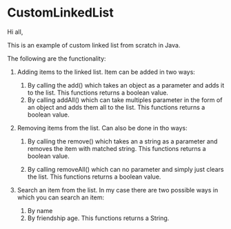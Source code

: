# CustomLinkedList

Hi all,

This is an example of custom linked list from scratch in Java.





The following are the functionality:

1. Adding items to the linked list. Item can be added in two ways:
   1. By calling the add() which takes an object as a parameter and adds it to the list.
      This functions returns a boolean value.
   2. By calling addAll() which can take multiples parameter in the form of an object and adds them all to the list.
      This functions returns a boolean value.
  
2. Removing items from the list. Can also be done in tho ways:
   1. By calling the remove() which takes an a string as a parameter and removes the item with matched string.
      This functions returns a boolean value.
      
   2. By calling removeAll() which can no parameter and simply just clears the list.
      This functions returns a boolean value.
  
3. Search an item from the list. In my case there are two possible ways in which you can search an item:
   1. By name
   2. By friendship age.
   This functions returns a String.
